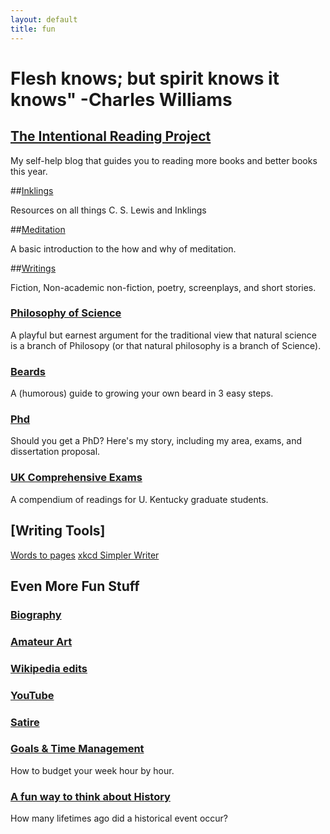 ```yaml
---
layout: default
title: fun
---
```


# Flesh knows; but spirit knows it knows"    -Charles Williams


## [The Intentional Reading Project](www.readingintentionally.com)

My self-help blog that guides you to reading more books and better books this year. 


##[Inklings](www.keithbuhler.com/inklings)

Resources on all things C. S. Lewis and Inklings
 
##[Meditation](www.keithbuhler.com/meditation)

A basic introduction to the how and why of meditation. 
 
##[Writings](www.keithbuhler.com/writings)

Fiction, Non-academic non-fiction, poetry, screenplays, and short stories. 
  
### [Philosophy of Science](www.philosophyisscience.com)
A playful but earnest argument for the traditional view that natural science is a branch of Philosopy (or that natural philosophy is a branch of Science). 

 
### [Beards](www.keithbuhler.com/beard)

A (humorous) guide to growing your own beard in 3 easy steps. 

### [Phd](www.keithbuhler.com/phd)
Should you get a PhD? Here's my story, including my area, exams, and dissertation proposal.  
 
 
### [UK Comprehensive Exams](www.keithbuhler.com/comps)
A compendium of readings for U. Kentucky graduate students. 
 
## [Writing Tools]
[Words to pages](http://wordstopages.com/)
[xkcd Simpler Writer](https://xkcd.com/simplewriter/)
 
 
## Even More Fun Stuff
 
### [Biography](www.keithbuhler.com/bio)

### [Amateur Art](www.keithbuhler.com/art)

### [Wikipedia edits](https://en.wikipedia.org/wiki/User:CircularReason)

### [YouTube](https://www.youtube.com/channel/UCDxfeT2v6-kFM12T7zD-K9Q)

### [Satire](www.keithbuhler.com/writings)

### [Goals & Time Management](http://keithbuhler.com/goals/)

How to budget your week hour by hour. 
 
### [A fun way to think about History](https://docs.google.com/spreadsheets/d/1ZitnTtYNZLmUsKcQ0vu_cdzm_Plj5nupiyDrJEn4VV0/edit#gid=0)

How many lifetimes ago did a historical event occur?
